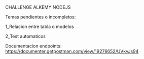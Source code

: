 
CHALLENGE ALKEMY NODEJS


Temas pendientes o incompletos:

1_Relacion entre tabla o modelos

2_Test automaticos






Documentacion endpoints: https://documenter.getpostman.com/view/19276652/UVkvJs94